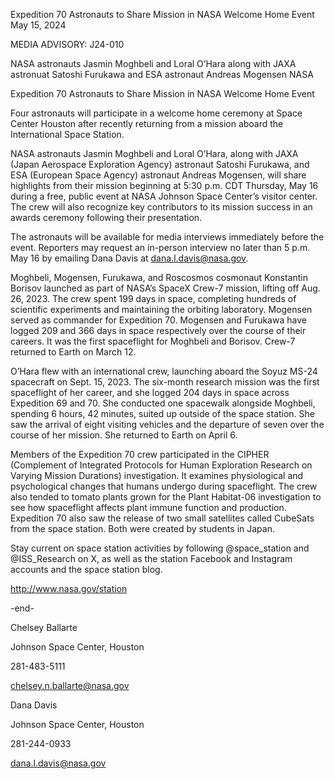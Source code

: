 Expedition 70 Astronauts to Share Mission in NASA Welcome Home Event 
 May 15, 2024

MEDIA ADVISORY: J24-010

NASA astronauts Jasmin Moghbeli and Loral O’Hara along with JAXA astronuat Satoshi Furukawa and ESA astronaut Andreas Mogensen NASA

Expedition 70 Astronauts to Share Mission in NASA Welcome Home Event

Four astronauts will participate in a welcome home ceremony at Space Center Houston after recently returning from a mission aboard the International Space Station.

NASA astronauts Jasmin Moghbeli and Loral O’Hara, along with JAXA (Japan Aerospace Exploration Agency) astronaut Satoshi Furukawa, and ESA (European Space Agency) astronaut Andreas Mogensen, will share highlights from their mission beginning at 5:30 p.m. CDT Thursday, May 16 during a free, public event at NASA Johnson Space Center’s visitor center. The crew will also recognize key contributors to its mission success in an awards ceremony following their presentation.

The astronauts will be available for media interviews immediately before the event. Reporters may request an in-person interview no later than 5 p.m. May 16 by emailing Dana Davis at dana.l.davis@nasa.gov.

Moghbeli, Mogensen, Furukawa, and Roscosmos cosmonaut Konstantin Borisov launched as part of NASA’s SpaceX Crew-7 mission, lifting off Aug. 26, 2023. The crew spent 199 days in space, completing hundreds of scientific experiments and maintaining the orbiting laboratory. Mogensen served as commander for Expedition 70. Mogensen and Furukawa have logged 209 and 366 days in space respectively over the course of their careers. It was the first spaceflight for Moghbeli and Borisov. Crew-7 returned to Earth on March 12.

O’Hara flew with an international crew, launching aboard the Soyuz MS-24 spacecraft on Sept. 15, 2023. The six-month research mission was the first spaceflight of her career, and she logged 204 days in space across Expedition 69 and 70. She conducted one spacewalk alongside Moghbeli, spending 6 hours, 42 minutes, suited up outside of the space station. She saw the arrival of eight visiting vehicles and the departure of seven over the course of her mission. She returned to Earth on April 6.

Members of the Expedition 70 crew participated in the CIPHER (Complement of Integrated Protocols for Human Exploration Research on Varying Mission Durations) investigation. It examines physiological and psychological changes that humans undergo during spaceflight. The crew also tended to tomato plants grown for the Plant Habitat-06 investigation to see how spaceflight affects plant immune function and production. Expedition 70 also saw the release of two small satellites called CubeSats from the space station. Both were created by students in Japan.

Stay current on space station activities by following @space_station and @ISS_Research on X, as well as the station Facebook and Instagram accounts and the space station blog.

http://www.nasa.gov/station

-end-

Chelsey Ballarte

Johnson Space Center, Houston

281-483-5111

chelsey.n.ballarte@nasa.gov

Dana Davis

Johnson Space Center, Houston

281-244-0933

dana.l.davis@nasa.gov